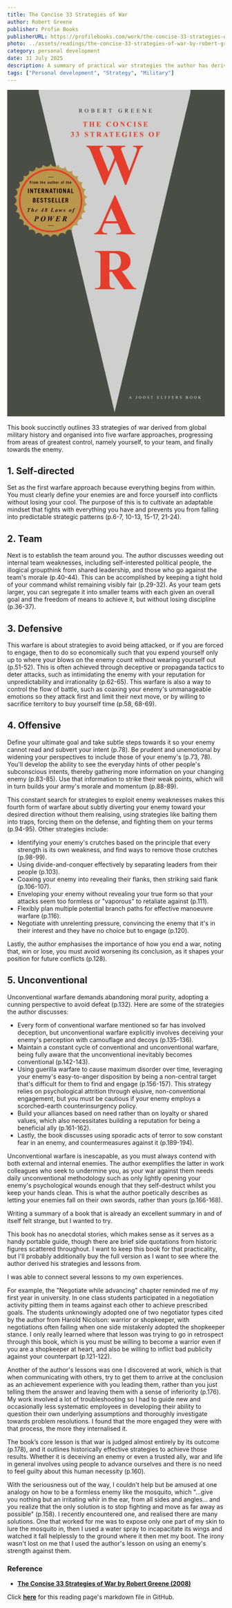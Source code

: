 ```yaml
---
title: The Concise 33 Strategies of War
author: Robert Greene
publisher: Profie Books
publisherURL: https://profilebooks.com/work/the-concise-33-strategies-of-war
photo: ../assets/readings/the-concise-33-strategies-of-war-by-robert-greene.png
category: personal development
date: 31 July 2025
description: A summary of practical war strategies the author has derived from historical, military, and philsophical lessons with frequent quotations from important figures.
tags: ["Personal development", "Strategy", "Military"]
---
```


![The Concise 33 Strategies of War by Robert Greene](/src/assets/readings/the-concise-33-strategies-of-war-by-robert-greene.png)


This book succinctly outlines 33 strategies of war derived from global military history and organised into five warfare approaches, progressing from areas of greatest control, namely yourself, to your team, and finally towards the enemy.

## 1. Self-directed

Set as the first warfare approach because everything begins from within. You must clearly define your enemies are and force yourself into conflicts without losing your cool. The purpose of this is to cultivate an adaptable mindset that fights with everything you have and prevents you from falling into predictable strategic patterns (p.6-7, 10-13, 15-17, 21-24).

## 2. Team

Next is to establish the team around you. The author discusses weeding out internal team weaknesses, including self-interested political people, the illogical groupthink from shared leadership, and those who go against the team's morale (p.40-44). This can be accomplished by keeping a tight hold of your command whilst remaining visibly fair (p.29-32). As your team gets larger, you can segregate it into smaller teams with each given an overall goal and the freedom of means to achieve it, but without losing discipline (p.36-37).

## 3. Defensive

This warfare is about strategies to avoid being attacked, or if you are forced to engage, then to do so economically such that you expend yourself only up to where your blows on the enemy count without wearing yourself out (p.51-52). This is often achieved through deceptive or propaganda tactics to deter attacks, such as intimidating the enemy with your reputation for unpredictability and irrationality (p.62-65). This warfare is also a way to control the flow of battle, such as coaxing your enemy's unmanageable emotions so they attack first and limit their next move, or by willing to sacrifice territory to buy yourself time (p.58, 68-69).

## 4. Offensive

Define your ultimate goal and take subtle steps towards it so your enemy cannot read and subvert your intent (p.78). Be prudent and unemotional by widening your perspectives to include those of your enemy's (p.73, 78). You'll develop the ability to see the everyday hints of other people's subconscious intents, thereby gathering more information on your changing enemy (p.83-85). Use that information to strike their weak points, which will in turn builds your army's morale and momentum (p.88-89).

This constant search for strategies to exploit enemy weaknesses makes this fourth form of warfare about subtly diverting your enemy toward your desired direction without them realising, using strategies like baiting them into traps, forcing them on the defense, and fighting them on your terms (p.94-95). Other strategies include:

* Identifying your enemy's crutches based on the principle that every strength is its own weakness, and find ways to remove those crutches (p.98-99). 
* Using divide-and-conquer effectively by separating leaders from their people (p.103).
* Coaxing your enemy into revealing their flanks, then striking said flank (p.106-107).
* Enveloping your enemy without revealing your true form so that your attacks seem too formless or "vaporous" to retaliate against (p.111).
* Flexibly plan multiple potential branch paths for effective manoeuvre warfare (p.116).
* Negotiate with unrelenting pressure, convincing the enemy that it's in their interest and they have no choice but to engage (p.120).

Lastly, the author emphasises the importance of how you end a war, noting that, win or lose, you must avoid worsening its conclusion, as it shapes your position for future conflicts (p.128).


## 5. Unconventional

Unconventional warfare demands abandoning moral purity, adopting a cunning perspective to avoid defeat (p.132). Here are some of the strategies the author discusses:

* Every form of conventional warfare mentioned so far has involved deception, but unconventional warfare explicitly involves deceiving your enemy's perception with camouflage and decoys (p.135-136).
* Maintain a constant cycle of conventional and unconventional warfare, being fully aware that the unconventional inevitably becomes conventional (p.142-143).
* Using guerilla warfare to cause maximum disorder over time, leveraging your enemy's easy-to-anger disposition by being a non-central target that's difficult for them to find and engage (p.156-157). This strategy relies on psychological attrition through elusive, non-conventional engagement, but you must be cautious if your enemy employs a scorched-earth counterinsurgency policy.
* Build your alliances based on need rather than on loyalty or shared values, which also necessitates building a reputation for being a beneficial ally (p.161-162).
* Lastly, the book discusses using sporadic acts of terror to sow constant fear in an enemy, and countermeasures against it (p.189-194).

Unconventional warfare is inescapable, as you must always contend with both external and internal enemies. The author exemplifies the latter in work colleagues who seek to undermine you, as your war against them needs daily unconventional methodology such as only lightly opening your enemy's psychological wounds enough that they self-destruct whilst you keep your hands clean. This is what the author poetically describes as letting your enemies fall on their own swords, rather than yours (p.166-168).

Writing a summary of a book that is already an excellent summary in and of itself felt strange, but I wanted to try.

This book has no anecdotal stories, which makes sense as it serves as a handy portable guide, though there are brief side quotations from historic figures scattered throughout. I want to keep this book for that practicality, but I'll probably additionally buy the full version as I want to see where the author derived his strategies and lessons from.

I was able to connect several lessons to my own experiences.

For example, the "Negotiate while advancing" chapter reminded me of my first year in university. In one class students participated in a negotiation activity pitting them in teams against each other to achieve prescribed goals. The students unknowingly adopted one of two negotiator types cited by the author from Harold Nicolson: warrior or shopkeeper, with negotiations often failing when one side mistakenly adopted the shopkeeper stance. I only really learned where that lesson was trying to go in retrospect through this book, which is you must be willing to become a warrior even if you are a shopkeeper at heart, and also be willing to inflict bad publicity against your counterpart (p.121-122).

Another of the author's lessons was one I discovered at work, which is that when communicating with others, try to get them to arrive at the conclusion as an achievement experience with you leading them, rather than you just telling them the answer and leaving them with a sense of inferiority (p.176). My work involved a lot of troubleshooting so I had to guide new and occasionally less systematic employees in developing their ability to question their own underlying assumptions and thoroughly investigate towards problem resolutions. I found that the more engaged they were with that process, the more they internalised it.

The book’s core lesson is that war is judged almost entirely by its outcome (p.178), and it outlines historically effective strategies to achieve those results. Whether it is deceiving an enemy or even a trusted ally, war and life in general involves using people to advance ourselves and there is no need to feel guilty about this human necessity (p.160).

With the seriousness out of the way, I couldn't help but be amused at one analogy on how to be a formless enemy like the mosquito, which "...give you nothing but an irritating whir in the ear, from all sides and angles... and you realize that the only solution is to stop fighting and move as far away as possible" (p.158). I recently encountered one, and realised there are many solutions. One that worked for me was to expose only one part of my skin to lure the mosquito in, then I used a water spray to incapacitate its wings and watched it fall helplessly to the ground where it then met my boot. The irony wasn't lost on me that I used the author's lesson on using an enemy's strength against them.



### Reference

* **[The Concise 33 Strategies of War by Robert Greene (2008)](https://profilebooks.com/work/the-concise-33-strategies-of-war)**



Click **[here](https://github.com/makuharistudio/makuharistudio.github.io/blob/main/src/markdown/readings/2025-07-31.md)** for this reading page's markdown file in GitHub.